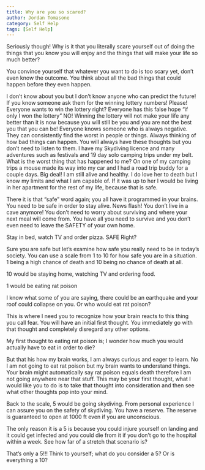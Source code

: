 ```yaml
---
title: Why are you so scared?
author: Jordan Tomasone
category: Self Help
tags: [Self Help]
---
```

Seriously though! Why is it that you literally scare yourself out of doing the things that you know you will enjoy and the things that will make your life so much better?

You convince yourself that whatever you want to do is too scary yet, don’t even know the outcome. You think about all the bad things that could happen before they even happen.

I don’t know about you but I don’t know anyone who can predict the future! If you know someone ask them for the winning lottery numbers! Please!
Everyone wants to win the lottery right? Everyone has this false hope “if only I won the lottery” NO! Winning the lottery will not make your life any better than it is now because you will still be you and you are not the best you that you can be!
Everyone knows someone who is always negative. They can consistently find the worst in people or things. Always thinking of how bad things can happen.
You will always have these thoughts but you don’t need to listen to them.
I have my Skydiving licence and many adventures such as festivals and 19 day solo camping trips under my belt. What is the worst thing that has happened to me? On one of my camping trips a mouse made its way into my car and I had a road trip buddy for a couple days.
Big deal! I am still alive and healthy. I do love her to death but I know my limits and what I am capable of. If it was up to her I would be living in her apartment for the rest of my life, because that is safe.

There it is that “safe” word again; you all have it programmed in your brains. You need to be safe in order to stay alive.
News flash! You don’t live in a cave anymore! You don’t need to worry about surviving and where your next meal will come from. You have all you need to survive and you don’t even need to leave the SAFETY of your own home.

Stay in bed, watch TV and order pizza. SAFE Right?

Sure you are safe but let’s examine how safe you really need to be in today’s society.
You can use a scale from 1 to 10 for how safe you are in a situation. 1 being a high chance of death and 10 being no chance of death at all.

10 would be staying home, watching TV and ordering food.

1 would be eating rat poison

I know what some of you are saying, there could be an earthquake and your roof could collapse on you. Or who would eat rat poison?

This is where I need you to recognize how your brain reacts to this thing you call fear. You will have an initial first thought. You immediately go with that thought and completely disregard any other options.

My first thought to eating rat poison is; I wonder how much you would actually have to eat in order to die?

But that his how my brain works, I am always curious and eager to learn. No I am not going to eat rat poison but my brain wants to understand things.
Your brain might automatically say rat poison equals death therefore I am not going anywhere near that stuff. This may be your first thought, what I would like you to do is to take that thought into consideration and then see what other thoughts pop into your mind.

Back to the scale, 5 would be going skydiving. From personal experience I can assure you on the safety of skydiving. You have a reserve. The reserve is guaranteed to open at 1000 ft even if you are unconscious.

The only reason it is a 5 is because you could injure yourself on landing and it could get infected and you could die from it if you don’t go to the hospital within a week. See how far of a stretch that scenario is?

That’s only a 5!!! Think to yourself; what do you consider a 5? Or is everything a 10?
